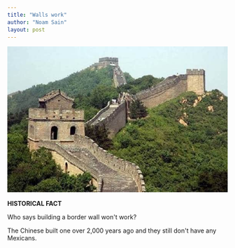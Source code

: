 ```yaml
---
title: "Walls work"
author: "Noam Sain"
layout: post
---
```


![Walls work](/assets/2018/2018-03-great-wall-of-china.jpg "Walls work")

**HISTORICAL FACT**

Who says building a border wall won't work?

The Chinese built one over 2,000 years ago and they still don't have any Mexicans.
